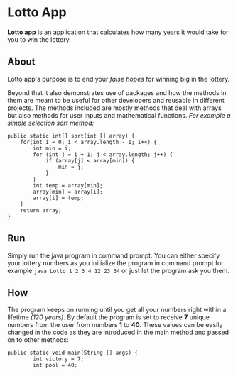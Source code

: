 # Lotto App

**Lotto app** is an application that calculates how many years it would take for you to win the lottery.

## About

Lotto app's purpose is to end your *false hopes* for winning big in the lottery.

Beyond that it also demonstrates use of packages and how the methods in them are meant to be useful for other developers and reusable in different projects.
The methods included are mostly methods that deal with arrays but also methods for user inputs and mathematical functions.
*For example a simple selection sort method:*
```
public static int[] sort(int [] array) {
    for(int i = 0; i < array.length - 1; i++) {
        int min = i;
        for (int j = i + 1; j < array.length; j++) {
            if (array[j] < array[min]) {
                min = j;
            }
        }
        int temp = array[min];
        array[min] = array[i];
        array[i] = temp;
    }
    return array;
}
```

## Run

Simply run the java program in command prompt.
You can either specify your lottery numbers as you initialize the program in command prompt for example `java Lotto 1 2 3 4 12 23 34` or just let the program ask you them.

## How

The program keeps on running until you get all your numbers right within a lifetime *(120 years)*.
By default the program is set to receive **7** unique numbers from the user from numbers **1** to **40**.
These values can be easily changed in the code as they are introduced in the main method and passed on to other methods:
```
public static void main(String [] args) {
        int victory = 7;
        int pool = 40;
```
